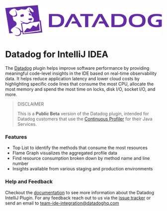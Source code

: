 <!-- https://docs.github.com/en/github/writing-on-github/getting-started-with-writing-and-formatting-on-github/basic-writing-and-formatting-syntax#specifying-the-theme-an-image-is-shown-to -->

<picture>
  <source media="(prefers-color-scheme: dark)" srcset=".github/images/dd_logo_h_white.svg?raw=true" width="100%" height="100" alt="Datadog Logo">
  <img src=".github/images/dd_logo_h_rgb.svg?raw=true" width="100%" height="100" alt="Datadog Logo">
</picture>

# Datadog for IntelliJ IDEA

The [Datadog](https://plugins.jetbrains.com/plugin/19495-datadog) plugin helps improve software performance by providing
meaningful code-level insights in the IDE
based on real-time observability data. It helps reduce application latency and lower cloud costs by highlighting
specific code lines that consume the most CPU, allocate the most memory and spend the most time on locks, disk I/O,
socket I/O, and more.

> DISCLAIMER
> 
> This is a **Public Beta** version of the Datadog plugin, intended for Datadog customers that use the [Continuous Profiler](https://docs.datadoghq.com/profiler/#pagetitle) for their Java Services.

### Features

- Top List to identify the methods that consume the most resources
- Flame Graph visualizes the aggregated profile data
- Find resource consumption broken down by method name and line number
- Insights available from various staging and production environments

### Help and Feedback
Checkout the [documentation](https://docs.datadoghq.com/developers/ide_integrations/idea/) to see more information about the
Datadog IntelliJ Plugin. For any feedback reach out to us via the [issue tracker](https://github.com/DataDog/datadog-for-intellij/issues) or send an email to team-ide-integration@datadoghq.com
